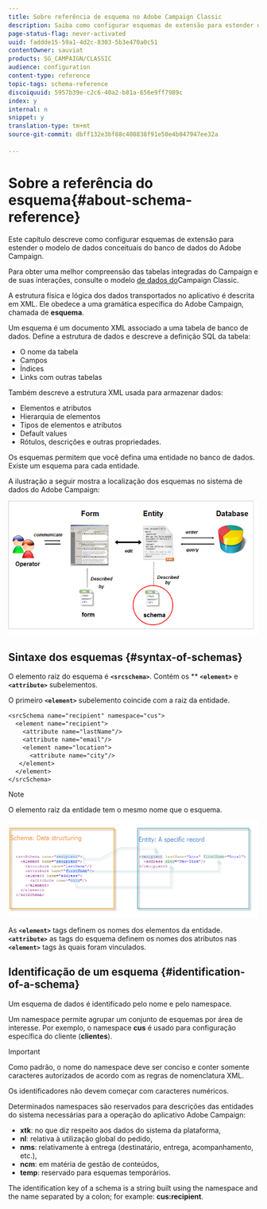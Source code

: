```yaml
---
title: Sobre referência de esquema no Adobe Campaign Classic
description: Saiba como configurar esquemas de extensão para estender o modelo de dados conceituais do banco de dados do Adobe Campaign Classic.
page-status-flag: never-activated
uuid: faddde15-59a1-4d2c-8303-5b3e470a0c51
contentOwner: sauviat
products: SG_CAMPAIGN/CLASSIC
audience: configuration
content-type: reference
topic-tags: schema-reference
discoiquuid: 5957b39e-c2c6-40a2-b81a-656e9ff7989c
index: y
internal: n
snippet: y
translation-type: tm+mt
source-git-commit: dbff132e3bf88c408838f91e50e4b047947ee32a

---
```



# Sobre a referência do esquema{#about-schema-reference}

Este capítulo descreve como configurar esquemas de extensão para estender o modelo de dados conceituais do banco de dados do Adobe Campaign.

Para obter uma melhor compreensão das tabelas integradas do Campaign e de suas interações, consulte o modelo [de dados do](https://helpx.adobe.com/campaign/kb/acc-datamodel.html)Campaign Classic.

A estrutura física e lógica dos dados transportados no aplicativo é descrita em XML. Ele obedece a uma gramática específica do Adobe Campaign, chamada de **esquema**.

Um esquema é um documento XML associado a uma tabela de banco de dados. Define a estrutura de dados e descreve a definição SQL da tabela:

* O nome da tabela
* Campos
* Índices
* Links com outras tabelas

Também descreve a estrutura XML usada para armazenar dados:

* Elementos e atributos
* Hierarquia de elementos
* Tipos de elementos e atributos
* Default values
* Rótulos, descrições e outras propriedades.

Os esquemas permitem que você defina uma entidade no banco de dados. Existe um esquema para cada entidade.

A ilustração a seguir mostra a localização dos esquemas no sistema de dados do Adobe Campaign:

![](assets/reference_schema_intro.png)

## Sintaxe dos esquemas {#syntax-of-schemas}

O elemento raiz do esquema é **`<srcschema>`**. Contém os ** **`<element>`** e **`<attribute>`** subelementos.

O primeiro **`<element>`** subelemento coincide com a raiz da entidade.

```
<srcSchema name="recipient" namespace="cus">
  <element name="recipient">  
    <attribute name="lastName"/>
    <attribute name="email"/>
    <element name="location">
      <attribute name="city"/>
   </element>
  </element>
</srcSchema>
```

>[!NOTE]
>
>O elemento raiz da entidade tem o mesmo nome que o esquema.

![](assets/s_ncs_configuration_schema_and_entity.png)

As **`<element>`** tags definem os nomes dos elementos da entidade. **`<attribute>`** as tags do esquema definem os nomes dos atributos nas **`<element>`** tags às quais foram vinculados.

## Identificação de um esquema {#identification-of-a-schema}

Um esquema de dados é identificado pelo nome e pelo namespace.

Um namespace permite agrupar um conjunto de esquemas por área de interesse. Por exemplo, o namespace **cus** é usado para configuração específica do cliente (**clientes**).

>[!IMPORTANT]
>
>Como padrão, o nome do namespace deve ser conciso e conter somente caracteres autorizados de acordo com as regras de nomenclatura XML.
>
>Os identificadores não devem começar com caracteres numéricos.

Determinados namespaces são reservados para descrições das entidades do sistema necessárias para a operação do aplicativo Adobe Campaign:

* **xtk**: no que diz respeito aos dados do sistema da plataforma,
* **nl**: relativa à utilização global do pedido,
* **nms**: relativamente à entrega (destinatário, entrega, acompanhamento, etc.),
* **ncm**: em matéria de gestão de conteúdos,
* **temp**: reservado para esquemas temporários.

The identification key of a schema is a string built using the namespace and the name separated by a colon; for example: **cus:recipient**.
